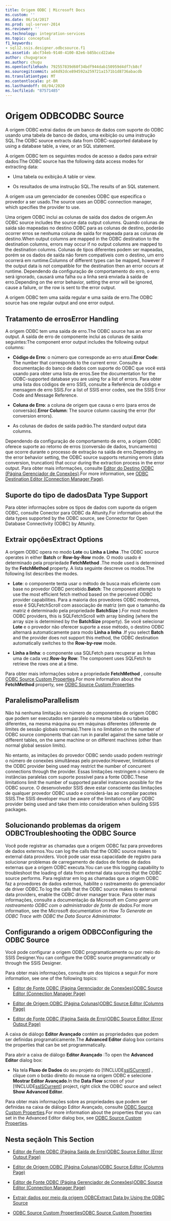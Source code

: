 ```yaml
---
title: Origem ODBC | Microsoft Docs
ms.custom: ''
ms.date: 06/14/2017
ms.prod: sql-server-2014
ms.reviewer: ''
ms.technology: integration-services
ms.topic: conceptual
f1_keywords:
- sql12.ssis.designer.odbcsource.f1
ms.assetid: abcf34eb-9140-4100-82e6-b85bccd22abe
author: chugugrace
ms.author: chugu
ms.openlocfilehash: 792557839d60f34bdf944dab150959d4df7cb8cf
ms.sourcegitcommit: ad4d92dce894592a259721a1571b1d8736abacdb
ms.translationtype: MT
ms.contentlocale: pt-BR
ms.lasthandoff: 08/04/2020
ms.locfileid: "87571485"
---
```

# <a name="odbc-source"></a><span data-ttu-id="bfedd-102">Origem ODBC</span><span class="sxs-lookup"><span data-stu-id="bfedd-102">ODBC Source</span></span>
  <span data-ttu-id="bfedd-103">A origem ODBC extrai dados de um banco de dados com suporte do ODBC usando uma tabela de banco de dados, uma exibição ou uma instrução SQL.</span><span class="sxs-lookup"><span data-stu-id="bfedd-103">The ODBC source extracts data from ODBC-supported database by using a database table, a view, or an SQL statement.</span></span>  
  
 <span data-ttu-id="bfedd-104">A origem ODBC tem os seguintes modos de acesso a dados para extrair dados:</span><span class="sxs-lookup"><span data-stu-id="bfedd-104">The ODBC source has the following data access modes for extracting data:</span></span>  
  
-   <span data-ttu-id="bfedd-105">Uma tabela ou exibição.</span><span class="sxs-lookup"><span data-stu-id="bfedd-105">A table or view.</span></span>  
  
-   <span data-ttu-id="bfedd-106">Os resultados de uma instrução SQL.</span><span class="sxs-lookup"><span data-stu-id="bfedd-106">The results of an SQL statement.</span></span>  
  
 <span data-ttu-id="bfedd-107">A origem usa um gerenciador de conexões ODBC que especifica o provedor a ser usado.</span><span class="sxs-lookup"><span data-stu-id="bfedd-107">The source uses an ODBC connection manager, which specifies the provider to use.</span></span>  
  
 <span data-ttu-id="bfedd-108">Uma origem ODBC inclui as colunas de saída dos dados de origem.</span><span class="sxs-lookup"><span data-stu-id="bfedd-108">An ODBC source includes the source data output columns.</span></span> <span data-ttu-id="bfedd-109">Quando colunas de saída são mapeadas no destino ODBC para as colunas de destino, poderão ocorrer erros se nenhuma coluna de saída for mapeada para as colunas de destino.</span><span class="sxs-lookup"><span data-stu-id="bfedd-109">When output columns are mapped in the ODBC destination to the destination columns, errors may occur if no output columns are mapped to the destination columns.</span></span> <span data-ttu-id="bfedd-110">Colunas de tipos diferentes podem ser mapeadas, porém se os dados de saída não forem compatíveis com o destino, um erro ocorrerá em runtime.</span><span class="sxs-lookup"><span data-stu-id="bfedd-110">Columns of different types can be mapped, however if the output data is not compatible for the destination then an error occurs at runtime.</span></span> <span data-ttu-id="bfedd-111">Dependendo da configuração de comportamento do erro, o erro será ignorado, causará uma falha ou a linha será enviada à saída de erro.</span><span class="sxs-lookup"><span data-stu-id="bfedd-111">Depending on the error behavior, setting the error will be ignored, cause a failure, or the row is sent to the error output.</span></span>  
  
 <span data-ttu-id="bfedd-112">A origem ODBC tem uma saída regular e uma saída de erro.</span><span class="sxs-lookup"><span data-stu-id="bfedd-112">The ODBC source has one regular output and one error output.</span></span>  
  
## <a name="error-handling"></a><span data-ttu-id="bfedd-113">Tratamento de erros</span><span class="sxs-lookup"><span data-stu-id="bfedd-113">Error Handling</span></span>  
 <span data-ttu-id="bfedd-114">A origem ODBC tem uma saída de erro.</span><span class="sxs-lookup"><span data-stu-id="bfedd-114">The ODBC source has an error output.</span></span> <span data-ttu-id="bfedd-115">A saída de erro de componente inclui as colunas de saída seguintes:</span><span class="sxs-lookup"><span data-stu-id="bfedd-115">The component error output includes the following output columns:</span></span>  
  
-   <span data-ttu-id="bfedd-116">**Código de Erro**: o número que corresponde ao erro atual.</span><span class="sxs-lookup"><span data-stu-id="bfedd-116">**Error Code**: The number that corresponds to the current error.</span></span> <span data-ttu-id="bfedd-117">Consulte a documentação do banco de dados com suporte do ODBC que você está usando para obter uma lista de erros.</span><span class="sxs-lookup"><span data-stu-id="bfedd-117">See the documentation for the ODBC-supported database you are using for a list of errors.</span></span> <span data-ttu-id="bfedd-118">Para obter uma lista dos códigos de erro SSIS, consulte a Referência de código e mensagem de erro SSIS.</span><span class="sxs-lookup"><span data-stu-id="bfedd-118">For a list of SSIS error codes, see the SSIS Error Code and Message Reference.</span></span>  
  
-   <span data-ttu-id="bfedd-119">**Coluna de Erro**: a coluna de origem que causa o erro (para erros de conversão).</span><span class="sxs-lookup"><span data-stu-id="bfedd-119">**Error Column**: The source column causing the error (for conversion errors).</span></span>  
  
-   <span data-ttu-id="bfedd-120">As colunas de dados de saída padrão.</span><span class="sxs-lookup"><span data-stu-id="bfedd-120">The standard output data columns.</span></span>  
  
 <span data-ttu-id="bfedd-121">Dependendo da configuração de comportamento de erro, a origem ODBC oferece suporte ao retorno de erros (conversão de dados, truncamento) que ocorre durante o processo de extração na saída de erro.</span><span class="sxs-lookup"><span data-stu-id="bfedd-121">Depending on the error behavior setting, the ODBC source supports returning errors (data conversion, truncation) that occur during the extraction process in the error output.</span></span> <span data-ttu-id="bfedd-122">Para obter mais informações, consulte [Editor do Destino ODBC &#40;Página Gerenciador de Conexões&#41;](../odbc-destination-editor-connection-manager-page.md).</span><span class="sxs-lookup"><span data-stu-id="bfedd-122">For more information, see [ODBC Destination Editor &#40;Connection Manager Page&#41;](../odbc-destination-editor-connection-manager-page.md).</span></span>  
  
## <a name="data-type-support"></a><span data-ttu-id="bfedd-123">Suporte do tipo de dados</span><span class="sxs-lookup"><span data-stu-id="bfedd-123">Data Type Support</span></span>  
 <span data-ttu-id="bfedd-124">Para obter informações sobre os tipos de dados com suporte da origem ODBC, consulte Conector para ODBC da Attunity.</span><span class="sxs-lookup"><span data-stu-id="bfedd-124">For information about the data types supported by the ODBC source, see Connector for Open Database Connectivity (ODBC) by Attunity.</span></span>  
  
## <a name="extract-options"></a><span data-ttu-id="bfedd-125">Extrair opções</span><span class="sxs-lookup"><span data-stu-id="bfedd-125">Extract Options</span></span>  
 <span data-ttu-id="bfedd-126">A origem ODBC opera no modo **Lote** ou **Linha a Linha** .</span><span class="sxs-lookup"><span data-stu-id="bfedd-126">The ODBC source operates in either **Batch** or **Row-by-Row** mode.</span></span> <span data-ttu-id="bfedd-127">O modo usado é determinado pela propriedade **FetchMethod** .</span><span class="sxs-lookup"><span data-stu-id="bfedd-127">The mode used is determined by the **FetchMethod** property.</span></span> <span data-ttu-id="bfedd-128">A lista seguinte descreve os modos.</span><span class="sxs-lookup"><span data-stu-id="bfedd-128">The following list describes the modes.</span></span>  
  
-   <span data-ttu-id="bfedd-129">**Lote**: o componente tenta usar o método de busca mais eficiente com base no provedor ODBC percebido.</span><span class="sxs-lookup"><span data-stu-id="bfedd-129">**Batch**: The component attempts to use the most efficient fetch method based on the perceived ODBC provider capabilities.</span></span> <span data-ttu-id="bfedd-130">Para a maioria dos provedores ODBC modernos, esse é SQLFetchScroll com associação de matriz (em que o tamanho da matriz é determinado pela propriedade **BatchSize** ).</span><span class="sxs-lookup"><span data-stu-id="bfedd-130">For most modern ODBC providers, this is SQLFetchScroll with array binding (where the array size is determined by the **BatchSize** property).</span></span> <span data-ttu-id="bfedd-131">Se você selecionar **Lote** e o provedor não oferecer suporte a esse método, o destino ODBC alternará automaticamente para modo **Linha a linha** .</span><span class="sxs-lookup"><span data-stu-id="bfedd-131">If you select **Batch** and the provider does not support this method, the ODBC destination automatically switches to the **Row-by-row** mode.</span></span>  
  
-   <span data-ttu-id="bfedd-132">**Linha a linha**: o componente usa SQLFetch para recuperar as linhas uma de cada vez.</span><span class="sxs-lookup"><span data-stu-id="bfedd-132">**Row-by Row**: The component uses SQLFetch to retrieve the rows one at a time.</span></span>  
  
 <span data-ttu-id="bfedd-133">Para obter mais informações sobre a propriedade **FetchMethod** , consulte [ODBC Source Custom Properties](odbc-source-custom-properties.md).</span><span class="sxs-lookup"><span data-stu-id="bfedd-133">For more information about the **FetchMethod** property, see [ODBC Source Custom Properties](odbc-source-custom-properties.md).</span></span>  
  
## <a name="parallelism"></a><span data-ttu-id="bfedd-134">Paralelismo</span><span class="sxs-lookup"><span data-stu-id="bfedd-134">Parallelism</span></span>  
 <span data-ttu-id="bfedd-135">Não há nenhuma limitação no número de componentes de origem ODBC que podem ser executados em paralelo na mesma tabela ou tabelas diferentes, na mesma máquina ou em máquinas diferentes (diferente de limites de sessão globais normais).</span><span class="sxs-lookup"><span data-stu-id="bfedd-135">There is no limitation on the number of ODBC source components that can run in parallel against the same table or different tables, on the same machine or on different machines (other than normal global session limits).</span></span>  
  
 <span data-ttu-id="bfedd-136">No entanto, as imitações do provedor ODBC sendo usado podem restringir o número de conexões simultâneas pelo provedor.</span><span class="sxs-lookup"><span data-stu-id="bfedd-136">However, limitations of the ODBC provider being used may restrict the number of concurrent connections through the provider.</span></span> <span data-ttu-id="bfedd-137">Essas limitações restringem o número de instâncias paralelas com suporte possível para a fonte ODBC.</span><span class="sxs-lookup"><span data-stu-id="bfedd-137">These limitations limit the number of supported parallel instances possible for the ODBC source.</span></span> <span data-ttu-id="bfedd-138">O desenvolvedor SSIS deve estar consciente das limitações de qualquer provedor ODBC usado e considerá-las ao compilar pacotes SSIS.</span><span class="sxs-lookup"><span data-stu-id="bfedd-138">The SSIS developer must be aware of the limitations of any ODBC provider being used and take them into consideration when building SSIS packages.</span></span>  
  
## <a name="troubleshooting-the-odbc-source"></a><span data-ttu-id="bfedd-139">Solucionando problemas da origem ODBC</span><span class="sxs-lookup"><span data-stu-id="bfedd-139">Troubleshooting the ODBC Source</span></span>  
 <span data-ttu-id="bfedd-140">Você pode registrar as chamadas que a origem ODBC faz para provedores de dados externos.</span><span class="sxs-lookup"><span data-stu-id="bfedd-140">You can log the calls that the ODBC source makes to external data providers.</span></span> <span data-ttu-id="bfedd-141">Você pode usar essa capacidade de registro para solucionar problemas de carregamento de dados de fontes de dados externas que a origem ODBC executa.</span><span class="sxs-lookup"><span data-stu-id="bfedd-141">You can use this logging capability to troubleshoot the loading of data from external data sources that the ODBC source performs.</span></span> <span data-ttu-id="bfedd-142">Para registrar em log as chamadas que a origem ODBC faz a provedores de dados externos, habilite o rastreamento do gerenciador de driver ODBC.</span><span class="sxs-lookup"><span data-stu-id="bfedd-142">To log the calls that the ODBC source makes to external data providers, enable the ODBC driver manager trace.</span></span> <span data-ttu-id="bfedd-143">Para obter mais informações, consulte a documentação da Microsoft em *Como gerar um rastreamento ODBC com o administrador de fonte de dados.*</span><span class="sxs-lookup"><span data-stu-id="bfedd-143">For more information, see the Microsoft documentation on *How To Generate an ODBC Trace with ODBC the Data Source Administrator.*</span></span>  
  
## <a name="configuring-the-odbc-source"></a><span data-ttu-id="bfedd-144">Configurando a origem ODBC</span><span class="sxs-lookup"><span data-stu-id="bfedd-144">Configuring the ODBC Source</span></span>  
 <span data-ttu-id="bfedd-145">Você pode configurar a origem ODBC programaticamente ou por meio do SSIS Designer.</span><span class="sxs-lookup"><span data-stu-id="bfedd-145">You can configure the ODBC source programmatically or through the SSIS Designer.</span></span>  
  
 <span data-ttu-id="bfedd-146">Para obter mais informações, consulte um dos tópicos a seguir.</span><span class="sxs-lookup"><span data-stu-id="bfedd-146">For more information, see one of the following topics:</span></span>  
  
-   [<span data-ttu-id="bfedd-147">Editor de Fonte ODBC &#40;Página Gerenciador de Conexões&#41;</span><span class="sxs-lookup"><span data-stu-id="bfedd-147">ODBC Source Editor &#40;Connection Manager Page&#41;</span></span>](../odbc-source-editor-connection-manager-page.md)  
  
-   [<span data-ttu-id="bfedd-148">Editor de Origem ODBC &#40;Página Colunas&#41;</span><span class="sxs-lookup"><span data-stu-id="bfedd-148">ODBC Source Editor &#40;Columns Page&#41;</span></span>](../odbc-source-editor-columns-page.md)  
  
-   [<span data-ttu-id="bfedd-149">Editor de Fonte ODBC &#40;Página Saída de Erro&#41;</span><span class="sxs-lookup"><span data-stu-id="bfedd-149">ODBC Source Editor &#40;Error Output Page&#41;</span></span>](../odbc-source-editor-error-output-page.md)  
  
 <span data-ttu-id="bfedd-150">A caixa de diálogo **Editor Avançado** contém as propriedades que podem ser definidas programaticamente.</span><span class="sxs-lookup"><span data-stu-id="bfedd-150">The **Advanced Editor** dialog box contains the properties that can be set programmatically.</span></span>  
  
 <span data-ttu-id="bfedd-151">Para abrir a caixa de diálogo **Editor Avançado** :</span><span class="sxs-lookup"><span data-stu-id="bfedd-151">To open the **Advanced Editor** dialog box:</span></span>  
  
-   <span data-ttu-id="bfedd-152">Na tela **Fluxo de Dados** do seu projeto do [!INCLUDE[ssISCurrent](../../includes/ssiscurrent-md.md)] , clique com o botão direito do mouse na origem ODBC e selecione **Mostrar Editor Avançado**.</span><span class="sxs-lookup"><span data-stu-id="bfedd-152">In the **Data Flow** screen of your [!INCLUDE[ssISCurrent](../../includes/ssiscurrent-md.md)] project, right click the ODBC source and select **Show Advanced Editor**.</span></span>  
  
 <span data-ttu-id="bfedd-153">Para obter mais informações sobre as propriedades que podem ser definidas na caixa de diálogo Editor Avançado, consulte [ODBC Source Custom Properties](odbc-source-custom-properties.md).</span><span class="sxs-lookup"><span data-stu-id="bfedd-153">For more information about the properties that you can set in the Advanced Editor dialog box, see [ODBC Source Custom Properties](odbc-source-custom-properties.md).</span></span>  
  
## <a name="in-this-section"></a><span data-ttu-id="bfedd-154">Nesta seção</span><span class="sxs-lookup"><span data-stu-id="bfedd-154">In This Section</span></span>  
  
-   [<span data-ttu-id="bfedd-155">Editor de Fonte ODBC &#40;Página Saída de Erro&#41;</span><span class="sxs-lookup"><span data-stu-id="bfedd-155">ODBC Source Editor &#40;Error Output Page&#41;</span></span>](../odbc-source-editor-error-output-page.md)  
  
-   [<span data-ttu-id="bfedd-156">Editor de Origem ODBC &#40;Página Colunas&#41;</span><span class="sxs-lookup"><span data-stu-id="bfedd-156">ODBC Source Editor &#40;Columns Page&#41;</span></span>](../odbc-source-editor-columns-page.md)  
  
-   [<span data-ttu-id="bfedd-157">Editor de Fonte ODBC &#40;Página Gerenciador de Conexões&#41;</span><span class="sxs-lookup"><span data-stu-id="bfedd-157">ODBC Source Editor &#40;Connection Manager Page&#41;</span></span>](../odbc-source-editor-connection-manager-page.md)  
  
-   [<span data-ttu-id="bfedd-158">Extrair dados por meio da origem ODBC</span><span class="sxs-lookup"><span data-stu-id="bfedd-158">Extract Data by Using the ODBC Source</span></span>](odbc-source.md)  
  
-   [<span data-ttu-id="bfedd-159">ODBC Source Custom Properties</span><span class="sxs-lookup"><span data-stu-id="bfedd-159">ODBC Source Custom Properties</span></span>](odbc-source-custom-properties.md)  
  
  
